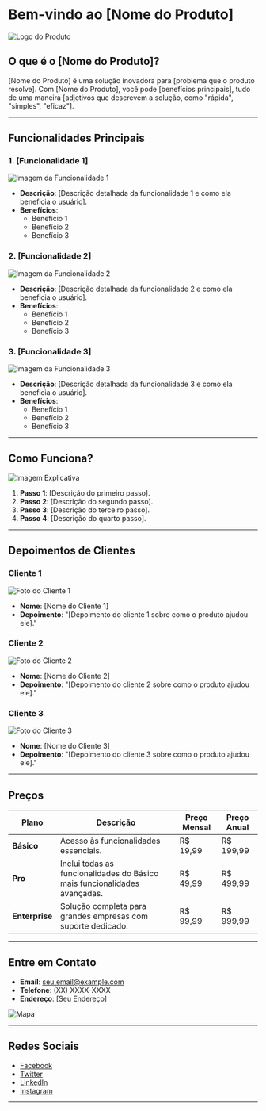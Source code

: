 # Bem-vindo ao [Nome do Produto]

![Logo do Produto](link_para_o_logo.png)

## O que é o [Nome do Produto]?

[Nome do Produto] é uma solução inovadora para [problema que o produto resolve]. Com [Nome do Produto], você pode [benefícios principais], tudo de uma maneira [adjetivos que descrevem a solução, como "rápida", "simples", "eficaz"].

---

## Funcionalidades Principais

### 1. [Funcionalidade 1]
![Imagem da Funcionalidade 1](link_para_imagem_funcionalidade1.png)
- **Descrição**: [Descrição detalhada da funcionalidade 1 e como ela beneficia o usuário].
- **Benefícios**:
  - Benefício 1
  - Benefício 2
  - Benefício 3

### 2. [Funcionalidade 2]
![Imagem da Funcionalidade 2](link_para_imagem_funcionalidade2.png)
- **Descrição**: [Descrição detalhada da funcionalidade 2 e como ela beneficia o usuário].
- **Benefícios**:
  - Benefício 1
  - Benefício 2
  - Benefício 3

### 3. [Funcionalidade 3]
![Imagem da Funcionalidade 3](link_para_imagem_funcionalidade3.png)
- **Descrição**: [Descrição detalhada da funcionalidade 3 e como ela beneficia o usuário].
- **Benefícios**:
  - Benefício 1
  - Benefício 2
  - Benefício 3

---

## Como Funciona?

![Imagem Explicativa](link_para_imagem_explicativa.png)

1. **Passo 1**: [Descrição do primeiro passo].
2. **Passo 2**: [Descrição do segundo passo].
3. **Passo 3**: [Descrição do terceiro passo].
4. **Passo 4**: [Descrição do quarto passo].

---

## Depoimentos de Clientes

### Cliente 1
![Foto do Cliente 1](link_para_foto_cliente1.png)
- **Nome**: [Nome do Cliente 1]
- **Depoimento**: "[Depoimento do cliente 1 sobre como o produto ajudou ele]."

### Cliente 2
![Foto do Cliente 2](link_para_foto_cliente2.png)
- **Nome**: [Nome do Cliente 2]
- **Depoimento**: "[Depoimento do cliente 2 sobre como o produto ajudou ele]."

### Cliente 3
![Foto do Cliente 3](link_para_foto_cliente3.png)
- **Nome**: [Nome do Cliente 3]
- **Depoimento**: "[Depoimento do cliente 3 sobre como o produto ajudou ele]."

---

## Preços

| Plano        | Descrição                                                                 | Preço Mensal | Preço Anual  |
|--------------|---------------------------------------------------------------------------|--------------|--------------|
| **Básico**   | Acesso às funcionalidades essenciais.                                     | R$ 19,99     | R$ 199,99    |
| **Pro**      | Inclui todas as funcionalidades do Básico mais funcionalidades avançadas. | R$ 49,99     | R$ 499,99    |
| **Enterprise** | Solução completa para grandes empresas com suporte dedicado.             | R$ 99,99     | R$ 999,99    |

---

## Entre em Contato

- **Email**: [seu.email@example.com](mailto:seu.email@example.com)
- **Telefone**: (XX) XXXX-XXXX
- **Endereço**: [Seu Endereço]

![Mapa](link_para_mapa.png)

---

## Redes Sociais

- [Facebook](https://facebook.com/seuperfil)
- [Twitter](https://twitter.com/seuperfil)
- [LinkedIn](https://linkedin.com/in/seuperfil)
- [Instagram](https://instagram.com/seuperfil)

---

